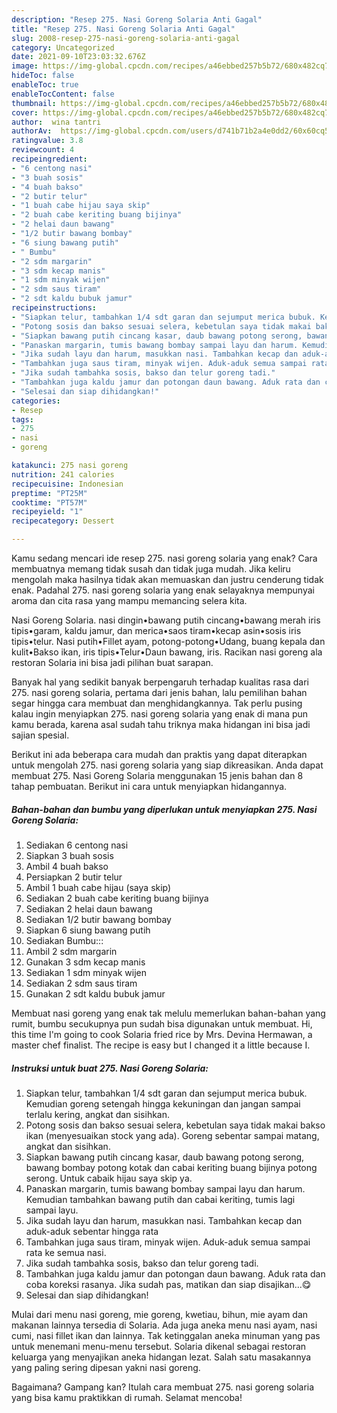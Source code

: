 ```yaml
---
description: "Resep 275. Nasi Goreng Solaria Anti Gagal"
title: "Resep 275. Nasi Goreng Solaria Anti Gagal"
slug: 2008-resep-275-nasi-goreng-solaria-anti-gagal
category: Uncategorized
date: 2021-09-10T23:03:32.676Z
image: https://img-global.cpcdn.com/recipes/a46ebbed257b5b72/680x482cq70/275-nasi-goreng-solaria-foto-resep-utama.jpg
hideToc: false
enableToc: true
enableTocContent: false
thumbnail: https://img-global.cpcdn.com/recipes/a46ebbed257b5b72/680x482cq70/275-nasi-goreng-solaria-foto-resep-utama.jpg
cover: https://img-global.cpcdn.com/recipes/a46ebbed257b5b72/680x482cq70/275-nasi-goreng-solaria-foto-resep-utama.jpg
author:  wina tantri
authorAv:  https://img-global.cpcdn.com/users/d741b71b2a4e0dd2/60x60cq50/avatar.jpg
ratingvalue: 3.8
reviewcount: 4
recipeingredient:
- "6 centong nasi"
- "3 buah sosis"
- "4 buah bakso"
- "2 butir telur"
- "1 buah cabe hijau saya skip"
- "2 buah cabe keriting buang bijinya"
- "2 helai daun bawang"
- "1/2 butir bawang bombay"
- "6 siung bawang putih"
- " Bumbu"
- "2 sdm margarin"
- "3 sdm kecap manis"
- "1 sdm minyak wijen"
- "2 sdm saus tiram"
- "2 sdt kaldu bubuk jamur"
recipeinstructions:
- "Siapkan telur, tambahkan 1/4 sdt garan dan sejumput merica bubuk. Kemudian goreng setengah hingga kekuningan dan jangan sampai terlalu kering, angkat dan sisihkan."
- "Potong sosis dan bakso sesuai selera, kebetulan saya tidak makai bakso ikan (menyesuaikan stock yang ada). Goreng sebentar sampai matang, angkat dan sisihkan."
- "Siapkan bawang putih cincang kasar, daub bawang potong serong, bawang bombay potong kotak dan cabai keriting buang bijinya potong serong. Untuk cabaik hijau saya skip ya."
- "Panaskan margarin, tumis bawang bombay sampai layu dan harum. Kemudian tambahkan bawang putih dan cabai keriting, tumis lagi sampai layu."
- "Jika sudah layu dan harum, masukkan nasi. Tambahkan kecap dan aduk-aduk sebentar hingga rata"
- "Tambahkan juga saus tiram, minyak wijen. Aduk-aduk semua sampai rata ke semua nasi."
- "Jika sudah tambahka sosis, bakso dan telur goreng tadi."
- "Tambahkan juga kaldu jamur dan potongan daun bawang. Aduk rata dan coba koreksi rasanya. Jika sudah pas, matikan dan siap disajikan...😋"
- "Selesai dan siap dihidangkan!"
categories:
- Resep
tags:
- 275
- nasi
- goreng

katakunci: 275 nasi goreng 
nutrition: 241 calories
recipecuisine: Indonesian
preptime: "PT25M"
cooktime: "PT57M"
recipeyield: "1"
recipecategory: Dessert

---
```



Kamu sedang mencari ide resep 275. nasi goreng solaria yang enak? Cara membuatnya memang tidak susah dan tidak juga mudah. Jika keliru mengolah maka hasilnya tidak akan memuaskan dan justru cenderung tidak enak. Padahal 275. nasi goreng solaria yang enak selayaknya mempunyai aroma dan cita rasa yang mampu memancing selera kita.


Nasi Goreng Solaria. nasi dingin•bawang putih cincang•bawang merah iris tipis•garam, kaldu jamur, dan merica•saos tiram•kecap asin•sosis iris tipis•telur. Nasi putih•Fillet ayam, potong-potong•Udang, buang kepala dan kulit•Bakso ikan, iris tipis•Telur•Daun bawang, iris. Racikan nasi goreng ala restoran Solaria ini bisa jadi pilihan buat sarapan.

Banyak hal yang sedikit banyak berpengaruh terhadap kualitas rasa dari 275. nasi goreng solaria, pertama dari jenis bahan, lalu pemilihan bahan segar hingga cara membuat dan menghidangkannya. Tak perlu pusing kalau ingin menyiapkan 275. nasi goreng solaria yang enak di mana pun kamu berada, karena asal sudah tahu triknya maka hidangan ini bisa jadi sajian spesial.


Berikut ini ada beberapa cara mudah dan praktis yang dapat diterapkan untuk mengolah 275. nasi goreng solaria yang siap dikreasikan. Anda dapat membuat 275. Nasi Goreng Solaria menggunakan 15 jenis bahan dan 8 tahap pembuatan. Berikut ini cara untuk menyiapkan hidangannya.

<!--inarticleads1-->

##### Bahan-bahan dan bumbu yang diperlukan untuk menyiapkan 275. Nasi Goreng Solaria:

1. Sediakan 6 centong nasi
1. Siapkan 3 buah sosis
1. Ambil 4 buah bakso
1. Persiapkan 2 butir telur
1. Ambil 1 buah cabe hijau (saya skip)
1. Sediakan 2 buah cabe keriting buang bijinya
1. Sediakan 2 helai daun bawang
1. Sediakan 1/2 butir bawang bombay
1. Siapkan 6 siung bawang putih
1. Sediakan  Bumbu:::
1. Ambil 2 sdm margarin
1. Gunakan 3 sdm kecap manis
1. Sediakan 1 sdm minyak wijen
1. Sediakan 2 sdm saus tiram
1. Gunakan 2 sdt kaldu bubuk jamur


Membuat nasi goreng yang enak tak melulu memerlukan bahan-bahan yang rumit, bumbu secukupnya pun sudah bisa digunakan untuk membuat. Hi, this time I&#39;m going to cook Solaria fried rice by Mrs. Devina Hermawan, a master chef finalist. The recipe is easy but I changed it a little because I. 

<!--inarticleads2-->

##### Instruksi untuk buat 275. Nasi Goreng Solaria:

1. Siapkan telur, tambahkan 1/4 sdt garan dan sejumput merica bubuk. Kemudian goreng setengah hingga kekuningan dan jangan sampai terlalu kering, angkat dan sisihkan.
1. Potong sosis dan bakso sesuai selera, kebetulan saya tidak makai bakso ikan (menyesuaikan stock yang ada). Goreng sebentar sampai matang, angkat dan sisihkan.
1. Siapkan bawang putih cincang kasar, daub bawang potong serong, bawang bombay potong kotak dan cabai keriting buang bijinya potong serong. Untuk cabaik hijau saya skip ya.
1. Panaskan margarin, tumis bawang bombay sampai layu dan harum. Kemudian tambahkan bawang putih dan cabai keriting, tumis lagi sampai layu.
1. Jika sudah layu dan harum, masukkan nasi. Tambahkan kecap dan aduk-aduk sebentar hingga rata
1. Tambahkan juga saus tiram, minyak wijen. Aduk-aduk semua sampai rata ke semua nasi.
1. Jika sudah tambahka sosis, bakso dan telur goreng tadi.
1. Tambahkan juga kaldu jamur dan potongan daun bawang. Aduk rata dan coba koreksi rasanya. Jika sudah pas, matikan dan siap disajikan...😋
1. Selesai dan siap dihidangkan!

Mulai dari menu nasi goreng, mie goreng, kwetiau, bihun, mie ayam dan makanan lainnya tersedia di Solaria. Ada juga aneka menu nasi ayam, nasi cumi, nasi fillet ikan dan lainnya. Tak ketinggalan aneka minuman yang pas untuk menemani menu-menu tersebut. Solaria dikenal sebagai restoran keluarga yang menyajikan aneka hidangan lezat. Salah satu masakannya yang paling sering dipesan yakni nasi goreng. 

Bagaimana? Gampang kan? Itulah cara membuat 275. nasi goreng solaria yang bisa kamu praktikkan di rumah. Selamat mencoba!
